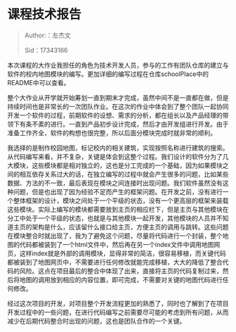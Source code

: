 ﻿# 课程技术报告
> Author:：左杰文
>
> Sid：17343166


本次课程的大作业我担任的角色为技术开发人员，参与的工作有团队仓库的建立与软件的校内地图模块的编写。更加详细的编写过程在仓库schoolPlace中的README中可以查看。

整个大作业从开学就开始筹划一直到期末才完成，虽然中间不是一直都在做，但是持续时间也是非常长的一次团队作业。在这次的作业中体会到了整个团队一起协同开发一个软件的过程，前期软件的设想、需求的分析，都在组长以及产品经理的带领下有条不紊的进行。一直到产品初步设计完成，然后才由开发组进行开发。由于准备工作齐全，软件的构想也很完整，所以后面分模块完成时就非常的顺利。

我选择的是制作校园地图，标记校内的相关建筑，实现按照名称进行建筑的搜索。从代码编写来看，并不复杂，关键是体会到这整个过程。我们设计的软件分为了几大模块，这些模块都是相对独立的，这也是分工完成的一个基础，因为如果模块之间的相互依存关系过大的话，在独立编写的过程中就会产生很多的问题，比如某些数据、方法的不一致，最后表现在模块之间连接时出现问题。我们软件虽然没有这种问题，但是也出现了因为经验不足而产生的框架问题。在开发之前，没有进行一个整体框架的设计，模块之间处于一个平级的状态，没有一个更高层的框架来装载这些模块。实际上编写的模块都需要放到主页的相应栏下，但是主页与其他模块在分工中处于一个平级的状态，也就是与其他模块一起开发，其他模块的人员并不知道主页的架构是什么，应该留什么接口给主页，方便主页的调用与跳转。这些问题在模块整合时就出现了，我为了避免这个问题，尽量将代码进行一个封装，整个地图的代码都被装到了一个html文件中，然后再在另一个index文件中调用地图网页，这样index就是外部的调用模块，显得非常的简洁，很容易移植，而关键代码都被装到了地图网页中，不需要进行任何修改就能完成移植，大大的降低了整合代码的风险。这点在项目最后的整合中体现了出来，直接将主页的代码复制过来，然后将地图的调用放到相应的内容位置，即可完成，不需要对关键的地图代码进行任何修改。
 
 经过这次项目的开发，对项目整个开发流程更加的熟悉了，同时也了解到了在项目开发过程中的一些问题，在进行代码编写之前需要尽可能的考虑到所有问题，从而减少在后期代码整合时出现的问题，这也是团队合作的一个关键。
